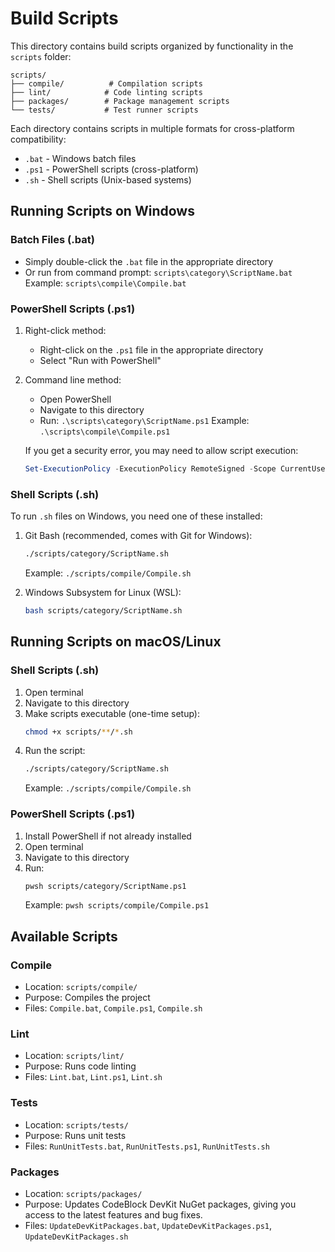 # Build Scripts

This directory contains build scripts organized by functionality in the `scripts` folder:

```
scripts/
├── compile/          # Compilation scripts
├── lint/            # Code linting scripts
├── packages/        # Package management scripts
└── tests/           # Test runner scripts
```

Each directory contains scripts in multiple formats for cross-platform compatibility:
- `.bat` - Windows batch files
- `.ps1` - PowerShell scripts (cross-platform)
- `.sh` - Shell scripts (Unix-based systems)

## Running Scripts on Windows

### Batch Files (.bat)
- Simply double-click the `.bat` file in the appropriate directory
- Or run from command prompt: `scripts\category\ScriptName.bat`
  Example: `scripts\compile\Compile.bat`

### PowerShell Scripts (.ps1)
1. Right-click method:
   - Right-click on the `.ps1` file in the appropriate directory
   - Select "Run with PowerShell"

2. Command line method:
   - Open PowerShell
   - Navigate to this directory
   - Run: `.\scripts\category\ScriptName.ps1`
   Example: `.\scripts\compile\Compile.ps1`

   If you get a security error, you may need to allow script execution:
   ```powershell
   Set-ExecutionPolicy -ExecutionPolicy RemoteSigned -Scope CurrentUser
   ```

### Shell Scripts (.sh)
To run `.sh` files on Windows, you need one of these installed:
1. Git Bash (recommended, comes with Git for Windows):
   ```bash
   ./scripts/category/ScriptName.sh
   ```
   Example: `./scripts/compile/Compile.sh`

2. Windows Subsystem for Linux (WSL):
   ```bash
   bash scripts/category/ScriptName.sh
   ```

## Running Scripts on macOS/Linux

### Shell Scripts (.sh)
1. Open terminal
2. Navigate to this directory
3. Make scripts executable (one-time setup):
   ```bash
   chmod +x scripts/**/*.sh
   ```
4. Run the script:
   ```bash
   ./scripts/category/ScriptName.sh
   ```
   Example: `./scripts/compile/Compile.sh`

### PowerShell Scripts (.ps1)
1. Install PowerShell if not already installed
2. Open terminal
3. Navigate to this directory
4. Run:
   ```bash
   pwsh scripts/category/ScriptName.ps1
   ```
   Example: `pwsh scripts/compile/Compile.ps1`

## Available Scripts

### Compile
- Location: `scripts/compile/`
- Purpose: Compiles the project
- Files: `Compile.bat`, `Compile.ps1`, `Compile.sh`

### Lint
- Location: `scripts/lint/`
- Purpose: Runs code linting
- Files: `Lint.bat`, `Lint.ps1`, `Lint.sh`

### Tests
- Location: `scripts/tests/`
- Purpose: Runs unit tests
- Files: `RunUnitTests.bat`, `RunUnitTests.ps1`, `RunUnitTests.sh`

### Packages
- Location: `scripts/packages/`
- Purpose: Updates CodeBlock DevKit NuGet packages, giving you access to the latest features and bug fixes.
- Files: `UpdateDevKitPackages.bat`, `UpdateDevKitPackages.ps1`, `UpdateDevKitPackages.sh` 
